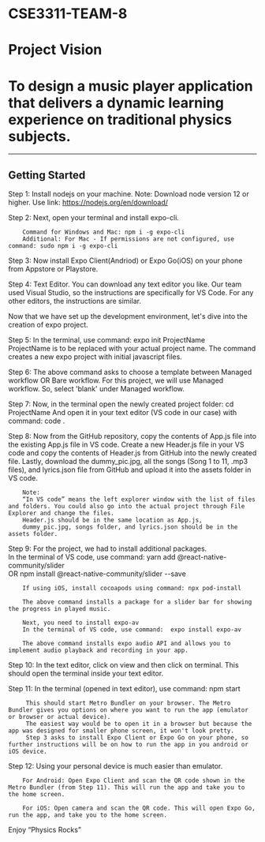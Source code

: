 # CSE3311-TEAM-8

# Project Vision
# To design a music player application that delivers a dynamic learning experience on traditional physics subjects.

-----------------
Getting Started
-----------------
Step 1: Install nodejs on your machine. Note: Download node version 12 or higher. 
        Use link: https://nodejs.org/en/download/  

Step 2: Next, open your terminal and install expo-cli.

        Command for Windows and Mac: npm i -g expo-cli
        Additional: For Mac - If permissions are not configured, use command: sudo npm i -g expo-cli 

Step 3: Now install Expo Client(Andriod) or Expo Go(iOS) on your phone from Appstore or Playstore.  

Step 4: Text Editor. You can download any text editor you like. Our team used Visual Studio, so the instructions are specifically for VS Code. 
        For any other editors, the instructions are similar. 

Now that we have set up the development environment, let's dive into the creation of expo project. 

Step 5: In the terminal, use command: expo init ProjectName  
        ProjectName is to be replaced with your actual project name. The command creates a new expo project with initial javascript files.  

Step 6: The above command asks to choose a template between Managed workflow OR Bare workflow. 
        For this project, we will use Managed workflow. So, select 'blank' under Managed workflow. 
         
Step 7: Now, in the terminal open the newly created project folder: cd ProjectName 
        And open it in your text editor (VS code in our case) with command: code . 

Step 8: Now from the GitHub repository, copy the contents of App.js file into the existing App.js file in VS code.
        Create a new Header.js file in your VS code and copy the contents of Header.js from GitHub into the newly created file.
        Lastly, download the dummy_pic.jpg, all the songs (Song 1 to 11, .mp3 files), and lyrics.json file from GitHub and upload it into the assets folder in VS code.
        
        Note:
        “In VS code” means the left explorer window with the list of files and folders. You could also go into the actual project through File Explorer and change the files.
        Header.js should be in the same location as App.js,
        dummy_pic.jpg, songs folder, and lyrics.json should be in the assets folder.

Step 9: For the project, we had to install additional packages.  
        In the terminal of VS code, use command: 
        yarn add @react-native-community/slider  
        OR 
        npm install @react-native-community/slider --save 

        If using iOS, install cocoapods using command: npx pod-install
        
        The above command installs a package for a slider bar for showing the progress in played music.  
        
        Next, you need to install expo-av
        In the terminal of VS code, use command:  expo install expo-av
        
        The above command installs expo audio API and allows you to implement audio playback and recording in your app.

Step 10: In the text editor, click on view and then click on terminal. This should open the terminal inside your text editor.  

Step 11: In the terminal (opened in text editor), use command: npm start 

         This should start Metro Bundler on your browser. The Metro Bundler gives you options on where you want to run the app (emulator or browser or actual device).
         The easiest way would be to open it in a browser but because the app was designed for smaller phone screen, it won't look pretty. 
         Step 3 asks to install Expo Client or Expo Go on your phone, so further instructions will be on how to run the app in you android or iOS device.   

Step 12: Using your personal device is much easier than emulator. 

        For Android: Open Expo Client and scan the QR code shown in the Metro Bundler (from Step 11). This will run the app and take you to the home screen.  

        For iOS: Open camera and scan the QR code. This will open Expo Go, run the app, and take you to the home screen.  

 
Enjoy “Physics Rocks”
